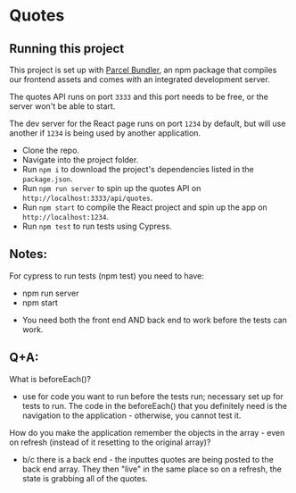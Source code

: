 # Quotes

## Running this project

This project is set up with [Parcel Bundler](https://parceljs.org/), an npm package
that compiles our frontend assets and comes with an integrated development server.

The quotes API runs on port `3333` and this port needs to be free, or the server won't be able to start.

The dev server for the React page runs on port `1234` by default, but will use another if `1234` is
being used by another application.

- Clone the repo.
- Navigate into the project folder.
- Run `npm i` to download the project's dependencies listed in the `package.json`.
- Run `npm run server` to spin up the quotes API on `http://localhost:3333/api/quotes`.
- Run `npm start` to compile the React project and spin up the app on `http://localhost:1234`.
- Run `npm test` to run tests using Cypress.

## Notes:
For cypress to run tests (npm test) you need to have:
 - npm run server
 - npm start

  * You need both the front end AND back end to work before the tests can work.


## Q+A:
What is beforeEach()?
 - use for code you want to run before the tests run; necessary set up for tests to run. The code in the beforeEach() that you definitely need is the navigation to the application - otherwise, you cannot test it.

How do you make the application remember the objects in the array - even on refresh (instead of it resetting to the original array)?
 - b/c there is a back end - the inputtes quotes are being posted to the back end array. They then "live" in the same place so on a refresh, the state is grabbing all of the quotes.

 